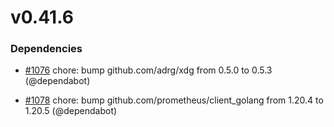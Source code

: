 # v0.41.6

### Dependencies

* [#1076](https://github.com/helmwave/helmwave/issues/1076) chore: bump github.com/adrg/xdg from 0.5.0 to 0.5.3 (@dependabot)

* [#1078](https://github.com/helmwave/helmwave/issues/1078) chore: bump github.com/prometheus/client_golang from 1.20.4 to 1.20.5 (@dependabot)

